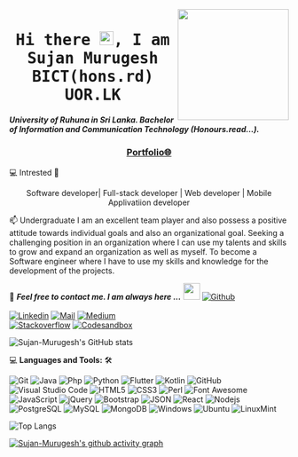 <!-- sujan.m.uor@gmail.com  ### Hi there I'm Sujan👋-->

<img align='right' src='https://user-images.githubusercontent.com/5713670/87202985-820dcb80-c2b6-11ea-9f56-7ec461c497c3.gif' width='200'>
<h1 align='center'><samp><strong>Hi there <img src="https://media.giphy.com/media/hvRJCLFzcasrR4ia7z/giphy.gif" width="25px"></a>, I am Sujan Murugesh BICT(hons.rd) UOR.LK</strong></samp></h1><h5>University of Ruhuna in Sri Lanka. Bachelor of Information and Communication Technology (Honours.read...).</h5>
<h3 align='center'><strong><a href="https://github.com/Sujan-Murugesh" target="_blank">Portfolio🌐</a></strong></h3>
💻 Intrested 💙<p align='center'>Software developer| Full-stack developer | Web developer | Mobile Applivatiion developer</p>
<p align='left'> 📫 Undergraduate
I am an excellent team player and also possess a
positive attitude towards individual goals and
also an organizational goal. Seeking a
challenging position in an organization where I
can use my talents and skills to grow and expand
an organization as well as myself. To become a
Software engineer where I have to use my skills
and knowledge for the development of the
projects.


📝 ***Feel free to contact me. I am always here ...*** <img src="https://media.giphy.com/media/WUlplcMpOCEmTGBtBW/giphy.gif" width="30">  [![Github](https://img.shields.io/github/followers/Sujan-Murugesh?label=Follow%20Me&style=social)](https://github.com/Sujan-Murugesh)
<br>
<br>
[![Linkedin](https://img.shields.io/badge/LinkedIn-SujanMurugesh-blue?logo=Linkedin&logoColor=blue&labelColor=black)](https://www.linkedin.com/in/sujan-murugesh/)
[![Mail](https://img.shields.io/badge/Outlook-sujan_2017248@fot.ruh.ac.lk-blue?logo=Gmail&logoColor=blue&labelColor=black)](mailto:sujan_2017248@fot.ruh.ac.lk)
[![Medium](https://img.shields.io/badge/MediumBlog-murugeshsujan-yellow?logo=Medium&logoColor=white&labelColor=black)](https://murugesh-sujan.medium.com/)
<br>
[![Stackoverflow](https://img.shields.io/badge/Stackoverflow-M.Sujan-gray?logo=codepen&logoColor=white&labelColor=black)](https://stackoverflow.com/users/14678127/m-sujan)
[![Codesandbox](https://img.shields.io/badge/Codesandbox-https://codesandbox.io/u/Sujan-Murugesh?logo=codesandbox&logoColor=white&labelColor=black)](https://codesandbox.io/u/Sujan-Murugesh)
<!-- [![HackerRank](https://img.shields.io/badge/HackerRank-sawalqa_jo-brightgreen?logo=HackerRank&logoColor=Green&labelColor=black)](https://www.hackerrank.com/sawalqa_jo)
[![Codepen](https://img.shields.io/badge/Codewars-Ahmad%20Sawalqeh-maroon?logo=codewars&logoColor=maroon&labelColor=black)](https://www.codewars.com/users/Ahmad-Sawalqeh) -->

<!-- <img src="https://raw.githubusercontent.com/arturssmirnovs/arturssmirnovs/master/banner.png" alt="Banner about Arturs Smirnovs">
 -->
<!-- - 🌱 I’m currently learning at University of Ruhuna Sri Lanka.  
- 👯 I’m looking to collaborate on software projects.
- 📫 How to reach me: www.linkedin.com/in/sujan-murugesh  
- 📧 sujan.m.uor@gmail.com  / murugeshsujan22@gmail.com
- 😄 Pronouns: Sujan  & Call me : +94 76 7960709
- ⚡ My Skills : Java, Python, C ,C#, C++, HTML, Php, javaScript, perl, shell, Dart, Kotlin,MySql,etc.. -->



<!-- ![Sujan's GitHub stats](https://github-readme-stats.vercel.app/api?username=Sujan-Murugesh)
![Sujan's GitHub stats](https://github-readme-stats.vercel.app/api?username=Sujan-Murugesh&hide=contribs,prs)
![Sujan's GitHub stats](https://github-readme-stats.vercel.app/api?username=Sujan-Murugesh&show_icons=true) -->

![Sujan-Murugesh's GitHub stats](https://github-readme-stats.vercel.app/api?username=Sujan-Murugesh&show_icons=true&theme=radical)

💻 **Languages and Tools:** 🛠️<br>

![Git](https://img.shields.io/badge/-Git-000000?style=flat&logo=git&logoColor=F05032&labelColor=ffffff)
![Java](https://img.shields.io/badge/-Java-000000?style=flat&logo=java&logoColor=ffffff&labelColor=0078D6)
![Php](https://img.shields.io/badge/-Php-000000?style=flat&logo=php&logoColor=F05032&labelColor=ffffff)
![Python](https://img.shields.io/badge/-Python-000000?style=flat&logo=python&logoColor=F05032&labelColor=56d34d)
![Flutter](https://img.shields.io/badge/-Flutter-000000?style=flat&logo=flutter&logoColor=ffffff&labelColor=0078D6)
![Kotlin](https://img.shields.io/badge/-Kotlin-000000?style=flat&logo=kotlin&logoColor=F05032&labelColor=ffffff)
![GitHub](https://img.shields.io/badge/-GitHub-000000?style=flat&logo=github&logoColor=000000&labelColor=ffffff)
![Visual Studio Code](https://img.shields.io/badge/-VSCode-000000?style=flat&logo=visual-studio-code&labelColor=007ACC)
![HTML5](https://img.shields.io/badge/-HTML5-000000?style=flat&logo=html5&logoColor=ffffff&labelColor=E34F26)
![CSS3](https://img.shields.io/badge/-CSS3-000000?style=flat&logo=css3&logoColor=ffffff&labelColor=1572B6) 
![Perl](https://img.shields.io/badge/-Perl-000000?style=flat&logo=Perl&logoColor=ffffff&labelColor=1572B6) 
![Font Awesome](https://img.shields.io/badge/-font%20awesome-000000?style=flat&logo=font-awesome&logoColor=339AF0&labelColor=ffffff)
![JavaScript](https://img.shields.io/badge/-JavaScript-000000?style=flat&logo=javascript)
![jQuery](https://img.shields.io/badge/-jQuery-000000?style=flat&logo=jQuery&logoColor=0769AD&labelColor=ffffff)
![Bootstrap](https://img.shields.io/badge/-Bootstrap-000000?style=flat&logo=bootstrap&logoColor=ffffff&labelColor=563D7C)
![JSON](https://img.shields.io/badge/-JSON-000000?style=flat&logo=JSON&logoColor=000000&labelColor=ffffff)
![React](https://img.shields.io/badge/-React-000000?style=flat&logo=react)
![Nodejs](https://img.shields.io/badge/-Nodejs-000000?style=flat&logo=Node.js)
![PostgreSQL](https://img.shields.io/badge/-PostgreSQL-000000?style=flat&logo=postgresql&logoColor=ffffff&labelColor=336791)
![MySQL](https://img.shields.io/badge/-MySQL-000000?style=flat&logo=mysql&labelColor=ffffff)
![MongoDB](https://img.shields.io/badge/-MongoDB-000000?style=flat&logo=mongodb&labelColor=ffffff)
![Windows](https://img.shields.io/badge/-Windows-000000?style=flat&logo=windows&logoColor=ffffff&labelColor=0078D6)
![Ubuntu](https://img.shields.io/badge/-Ubuntu-000000?style=flat&logo=ubuntu&logoColor=ffffff&labelColor=0078D6)
![LinuxMint](https://img.shields.io/badge/-LinuxMint-000000?style=flat&logo=linuxmint&logoColor=ffffff&labelColor=0078D6)

<!-- ![Redux](https://img.shields.io/badge/-Redux-000000?style=flat&logo=redux&logoColor=764ABC&labelColor=ffffff) -->
<!-- ![Swagger](https://img.shields.io/badge/-Swagger-000000?style=flat&logo=swagger) -->
<!-- ![ESlint](https://img.shields.io/badge/-ESlint-000000?style=flat&logo=ESlint&labelColor=4B32C3) -->
<!-- ![Jest](https://img.shields.io/badge/-Jest-000000?style=flat&logo=Jest&logoColor=C21325&labelColor=ffffff) -->
<!-- ![NPM](https://img.shields.io/badge/-npm-000000?style=flat&logo=npm&labelColor=ffffff) -->
<!-- ![Sass](https://img.shields.io/badge/-Sass-000000?style=flat&logo=sass&logoColor=ffffff&labelColor=%23CC6699) -->
<!-- ![socket.io](https://img.shields.io/badge/-Socket.Io-000000?style=flat&logo=socket.io&logoColor=000000&labelColor=ffffff) -->

<!--used languages  ![Top Langs](https://github-readme-stats.vercel.app/api/top-langs/?username=Sujan-Murugesh)
![Top Langs](https://github-readme-stats.vercel.app/api/top-langs/?username=Sujan-Murugesh&hide=javascript,html) <!--languahes --> 
<!-- ![Top Langs](https://github-readme-stats.vercel.app/api/top-langs/?username=Sujan-Murugesh&langs_count=10) -->
<!-- compact languages card -->
![Top Langs](https://github-readme-stats.vercel.app/api/top-langs/?username=Sujan-Murugesh&layout=compact)

<!-- working time 
![Sujan-Murugesh's wakatime stats](https://github-readme-stats.vercel.app/api/wakatime?username=Sujan-Murugesh) -->


<!-- Social Links
<a href="https://www.facebook.com/artuurs.smirnovs" target="_blank"><img src="https://raw.githubusercontent.com/arturssmirnovs/arturssmirnovs/master/fb.png" alt="Facebook" width="30"></a>
<a href="https://twitter.com/artuurssmirnovs" target="_blank"><img src="https://raw.githubusercontent.com/arturssmirnovs/arturssmirnovs/master/tw.png" alt="Twitter" width="30"></a>
<a href="https://www.instagram.com/arturssmirnovs/" target="_blank"><img src="https://raw.githubusercontent.com/arturssmirnovs/arturssmirnovs/master/ig.png" alt="Instagram" width="30"></a>
<a href="https://www.linkedin.com/in/art%C5%ABrs-smirnovs-b6399275/" target="_blank"><img src="https://raw.githubusercontent.com/arturssmirnovs/arturssmirnovs/master/in.png" alt="LinkedIn" width="30"></a>
<a href="https://github.com/arturssmirnovs" target="_blank"><img src="https://raw.githubusercontent.com/arturssmirnovs/arturssmirnovs/master/git.png" alt="GitHub" width="30"></a>
<a href="https://arturio.dev/" target="_blank"><img src="https://raw.githubusercontent.com/arturssmirnovs/arturssmirnovs/master/www.png" alt="Website" width="30"></a>

![Profile views](https://gpvc.arturio.dev/arturssmirnovs?v=3) -->


[![Sujan-Murugesh's github activity graph](https://activity-graph.herokuapp.com/graph?username=Sujan-Murugesh&theme=react-dark)](https://github.com/Sujan-Murugesh/github-readme-activity-graph)
 


<!-- 
[![Sujan-Murugesh's github activity graph](https://activity-graph.herokuapp.com/graph?username=Sujan-Murugesh&bg_color=fffff0&color=708090&line=24292e&point=24292e&area=true&hide_border=true)](https://github.com/Sujan-Murugesh/github-readme-activity-graph) -->





